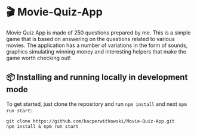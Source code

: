 # :clapper: Movie-Quiz-App

Movie Quiz App is made of 250 questions prepared by me. This is a simple game that is based on answering on the questions related to various movies. The application has a number of variations in the form of sounds, graphics simulating winning money and interesting helpers that make the game worth checking out!

## :package: Installing and running locally in development mode

To get started, just clone the repository and run `npm install` and next `npm run start`:

    git clone https://github.com/kacperwitkowski/Movie-Quiz-App.git
    npm install & npm run start
    
